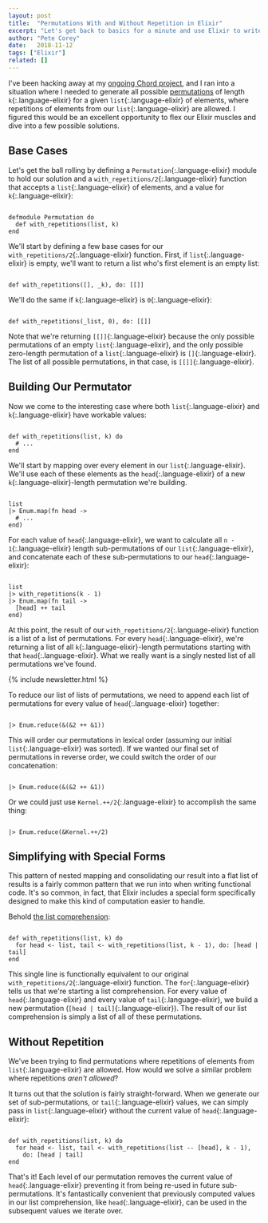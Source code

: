 ```yaml
---
layout: post
title:  "Permutations With and Without Repetition in Elixir"
excerpt: "Let's get back to basics for a minute and use Elixir to write a function that will compute all possible permutations of a given list of elements."
author: "Pete Corey"
date:   2018-11-12
tags: ["Elixir"]
related: []
---
```


I've been hacking away at my [ongoing Chord project](https://github.com/pcorey/chord/), and I ran into a situation where I needed to generate all possible [permutations](https://en.wikipedia.org/wiki/Permutation) of length `k`{:.language-elixir} for a given `list`{:.language-elixir} of elements, where repetitions of elements from our `list`{:.language-elixir} are allowed. I figured this would be an excellent opportunity to flex our Elixir muscles and dive into a few possible solutions.

## Base Cases

Let's get the ball rolling by defining a `Permutation`{:.language-elixir} module to hold our solution and a `with_repetitions/2`{:.language-elixir} function that accepts a `list`{:.language-elixir} of elements, and a value for `k`{:.language-elixir}:

<pre class='language-elixir'><code class='language-elixir'>
defmodule Permutation do
  def with_repetitions(list, k)
end
</code></pre>

We'll start by defining a few base cases for our `with_repetitions/2`{:.language-elixir} function. First, if `list`{:.language-elixir} is empty, we'll want to return a list who's first element is an empty list:

<pre class='language-elixir'><code class='language-elixir'>
def with_repetitions([], _k), do: [[]]
</code></pre>

We'll do the same if `k`{:.language-elixir} is `0`{:.language-elixir}:

<pre class='language-elixir'><code class='language-elixir'>
def with_repetitions(_list, 0), do: [[]]
</code></pre>

Note that we're returning `[[]]`{:.language-elixir} because the only possible permutations of an empty `list`{:.language-elixir}, and the only possible zero-length permutation of a `list`{:.language-elixir} is `[]`{:.language-elixir}. The list of all possible permutations, in that case, is `[[]]`{:.language-elixir}.

## Building Our Permutator

Now we come to the interesting case where both `list`{:.language-elixir} and `k`{:.language-elixir} have workable values:

<pre class='language-elixir'><code class='language-elixir'>
def with_repetitions(list, k) do
  # ...
end
</code></pre>

We'll start by mapping over every element in our `list`{:.language-elixir}. We'll use each of these elements as the `head`{:.language-elixir} of a new `k`{:.language-elixir}-length permutation we're building.

<pre class='language-elixir'><code class='language-elixir'>
list
|> Enum.map(fn head ->
  # ...
end)
</code></pre>

For each value of `head`{:.language-elixir}, we want to calculate all `n - 1`{:.language-elixir} length sub-permutations of our `list`{:.language-elixir}, and concatenate each of these sub-permutations to our `head`{:.language-elixir}:

<pre class='language-elixir'><code class='language-elixir'>
list
|> with_repetitions(k - 1)
|> Enum.map(fn tail ->
  [head] ++ tail
end)
</code></pre>

At this point, the result of our `with_repetitions/2`{:.language-elixir} function is a list of a list of permutations. For every `head`{:.language-elixir}, we're returning a list of all `k`{:.language-elixir}-length permutations starting with that `head`{:.language-elixir}. What we really want is a singly nested list of all permutations we've found.

{% include newsletter.html %}

To reduce our list of lists of permutations, we need to append each list of permutations for every value of `head`{:.language-elixir} together:

<pre class='language-elixir'><code class='language-elixir'>
|> Enum.reduce(&(&2 ++ &1))
</code></pre>

This will order our permutations in lexical order (assuming our initial `list`{:.language-elixir} was sorted). If we wanted our final set of permutations in reverse order, we could switch the order of our concatenation:

<pre class='language-elixir'><code class='language-elixir'>
|> Enum.reduce(&(&2 ++ &1))
</code></pre>

Or we could just use `Kernel.++/2`{:.language-elixir} to accomplish the same thing:

<pre class='language-elixir'><code class='language-elixir'>
|> Enum.reduce(&Kernel.++/2)
</code></pre>

## Simplifying with Special Forms

This pattern of nested mapping and consolidating our result into a flat list of results is a fairly common pattern that we run into when writing functional code. It's so common, in fact, that Elixir includes a special form specifically designed to make this kind of computation easier to handle.

Behold [the list comprehension](https://elixir-lang.org/getting-started/comprehensions.html):

<pre class='language-elixir'><code class='language-elixir'>
def with_repetitions(list, k) do
  for head <- list, tail <- with_repetitions(list, k - 1), do: [head | tail]
end
</code></pre>

This single line is functionally equivalent to our original `with_repetitions/2`{:.language-elixir} function. The `for`{:.language-elixir} tells us that we're starting a list comprehension. For every value of `head`{:.language-elixir} and every value of `tail`{:.language-elixir}, we build a new permutation (`[head | tail]`{:.language-elixir}). The result of our list comprehension is simply a list of all of these permutations.

## Without Repetition

We've been trying to find permutations where repetitions of elements from `list`{:.language-elixir} are allowed. How would we solve a similar problem where repetitions _aren't allowed_?

It turns out that the solution is fairly straight-forward. When we generate our set of sub-permutations, or `tail`{:.language-elixir} values, we can simply pass in `list`{:.language-elixir} without the current value of `head`{:.language-elixir}:

<pre class='language-elixir'><code class='language-elixir'>
def with_repetitions(list, k) do
  for head <- list, tail <- with_repetitions(list -- [head], k - 1), 
    do: [head | tail]
end
</code></pre>

That's it! Each level of our permutation removes the current value of `head`{:.language-elixir} preventing it from being re-used in future sub-permutations. It's fantastically convenient that previously computed values in our list comprehension, like `head`{:.language-elixir}, can be used in the subsequent values we iterate over.
